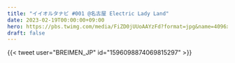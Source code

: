 ```yaml
---
title: "イイオルタナビ #001 @名古屋 Electric Lady Land"
date: 2023-02-19T00:00:00+09:00
hero: https://pbs.twimg.com/media/FiZD0jUUoAAYzFd?format=jpg&name=4096x4096
draft: false
---
```


{{< tweet user="BREIMEN_JP" id="1596098874069815297" >}}
